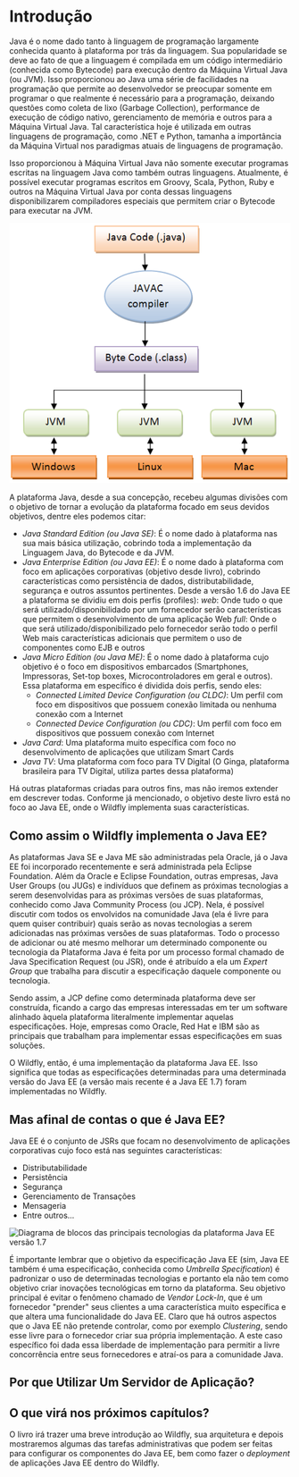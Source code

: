 # Introdução

Java é o nome dado tanto à linguagem de programação largamente conhecida quanto à plataforma por trás da linguagem. Sua popularidade se deve ao fato de que a linguagem é compilada em um código intermediário \(conhecida como Bytecode\) para execução dentro da Máquina Virtual Java \(ou JVM\). Isso proporcionou ao Java uma série de facilidades na programação que permite ao desenvolvedor se preocupar somente em programar o que realmente é necessário para a programação, deixando questões como coleta de lixo \(Garbage Collection\), performance de execução de código nativo, gerenciamento de memória e outros para a Máquina Virtual Java. Tal característica hoje é utilizada em outras linguagens de programação, como .NET e Python, tamanha a importância da Máquina Virtual nos paradigmas atuais de linguagens de programação.

Isso proporcionou à Máquina Virtual Java não somente executar programas escritas na linguagem Java como também outras linguagens. Atualmente, é possível executar programas escritos em Groovy, Scala, Python, Ruby e outros na Máquina Virtual Java por conta dessas linguagens disponibilizarem compiladores especiais que permitem criar o Bytecode para executar na JVM.

![Processo de execução da JVM](images/Java-program-execution.png)

A plataforma Java, desde a sua concepção, recebeu algumas divisões com o objetivo de tornar a evolução da plataforma focado em seus devidos objetivos, dentre eles podemos citar:

* _Java Standard Edition \(ou Java SE\)_: É o nome dado à plataforma nas sua mais básica utilização, cobrindo toda a implementação da Linguagem Java, do Bytecode e da JVM.
* _Java Enterprise Edition \(ou Java EE\)_: É o nome dado à plataforma com foco em aplicações corporativas \(objetivo desde livro\), cobrindo características como persistência de dados, distributabilidade, segurança e outros assuntos pertinentes. Desde a versão 1.6 do Java EE a plataforma se dividiu em dois perfis (profiles):
  _web_: Onde tudo o que será utilizado/disponibilidado por um fornecedor serão características que permitem o desenvolvimento de uma aplicação Web
  _full_: Onde o que será utilizado/disponibilizado pelo fornecedor serão todo o perfil Web mais características adicionais que permitem o uso de componentes como EJB e outros
* _Java Micro Edition \(ou Java ME\)_: É o nome dado à plataforma cujo objetivo é o foco em dispositivos embarcados \(Smartphones, Impressoras, Set-top boxes, Microcontroladores em geral e outros\). Essa plataforma em específico é dividida dois perfis, sendo eles:
  * _Connected Limited Device Configuration \(ou CLDC\)_: Um perfil com foco em dispositivos que possuem conexão limitada ou nenhuma conexão com a Internet
  * _Connected Device Configuration \(ou CDC\)_: Um perfil com foco em dispositivos que possuem conexão com Internet
* _Java Card_: Uma plataforma muito específica com foco no desenvolvimento de aplicações que utilizam Smart Cards
* _Java TV_: Uma plataforma com foco para TV Digital (O Ginga, plataforma brasileira para TV Digital, utiliza partes dessa plataforma)

Há outras plataformas criadas para outros fins, mas não iremos extender em descrever todas. Conforme já mencionado, o objetivo deste livro está no foco ao Java EE, onde o Wildfly implementa suas características.

## Como assim o Wildfly implementa o Java EE?

As plataformas Java SE e Java ME são administradas pela Oracle, já o Java EE foi incorporado recentemente e será administrada pela Eclipse Foundation. Além da Oracle e Eclipse Foundation, outras empresas, Java User Groups (ou JUGs) e indivíduos que definem as próximas tecnologias a serem desenvolvidas para as próximas versões de suas plataformas, conhecido como Java Community Process (ou JCP). Nela, é possível discutir com todos os envolvidos na comunidade Java (ela é livre para quem quiser contribuir) quais serão as novas tecnologias a serem adicionadas nas próximas versões de suas plataformas. Todo o processo de adicionar ou até mesmo melhorar um determinado componente ou tecnologia da Plataforma Java é feita por um processo formal chamado de Java Specification Request (ou JSR), onde é atribuído a ela um _Expert Group_ que trabalha para discutir a especificação daquele componente ou tecnologia.

Sendo assim, a JCP define como determinada plataforma deve ser construída, ficando a cargo das empresas interessadas em ter um software alinhado àquela plataforma literalmente implementar aquelas especificações. Hoje, empresas como Oracle, Red Hat e IBM são as principais que trabalham para implementar essas especificações em suas soluções.

O Wildfly, então, é uma implementação da plataforma Java EE. Isso significa que todas as especificações determinadas para uma determinada versão do Java EE (a versão mais recente é a Java EE 1.7) foram implementadas no Wildfly.

## Mas afinal de contas o que é Java EE?

Java EE é o conjunto de JSRs que focam no desenvolvimento de aplicações corporativas cujo foco está nas seguintes características:

* Distributabilidade
* Persistência
* Segurança
* Gerenciamento de Transações
* Mensageria
* Entre outros...

![Diagrama de blocos das principais tecnologias da plataforma Java EE versão 1.7](http://i.vimeocdn.com/video/543009775_1280x720.jpg)

É importante lembrar que o objetivo da especificação Java EE (sim, Java EE também é uma especificação, conhecida como _Umbrella Specification_) é padronizar o uso de determinadas tecnologias e portanto ela não tem como objetivo criar inovações tecnológicas em torno da plataforma. Seu objetivo principal é evitar o fenômeno chamado de _Vendor Lock-In_, que é um fornecedor "prender" seus clientes a uma característica muito específica e que altera uma funcionalidade do Java EE. Claro que há outros aspectos que o Java EE não pretende controlar, como por exemplo _Clustering_, sendo esse livre para o fornecedor criar sua própria implementação. A este caso específico foi dada essa liberdade de implementação para permitir a livre concorrência entre seus fornecedores e atraí-os para a comunidade Java.

## Por que Utilizar Um Servidor de Aplicação?

<TODO>

## O que virá nos próximos capítulos?

O livro irá trazer uma breve introdução ao Wildfly, sua arquitetura e depois mostraremos algumas das tarefas administrativas que podem ser feitas para configurar os componentes do Java EE, bem como fazer o _deployment_ de aplicações Java EE dentro do Wildfly.
